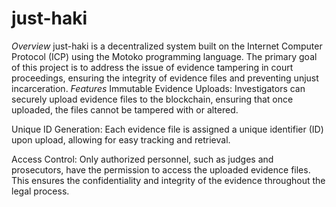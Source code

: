 # just-haki
*Overview*
just-haki is a decentralized system built on the Internet Computer Protocol (ICP) using the Motoko programming language. The primary goal of this project is to address the issue of evidence tampering in court proceedings, ensuring the integrity of evidence files and preventing unjust incarceration.
*Features*
Immutable Evidence Uploads: Investigators can securely upload evidence files to the blockchain, ensuring that once uploaded, the files cannot be tampered with or altered.

Unique ID Generation: Each evidence file is assigned a unique identifier (ID) upon upload, allowing for easy tracking and retrieval.

Access Control: Only authorized personnel, such as judges and prosecutors, have the permission to access the uploaded evidence files. This ensures the confidentiality and integrity of the evidence throughout the legal process.
